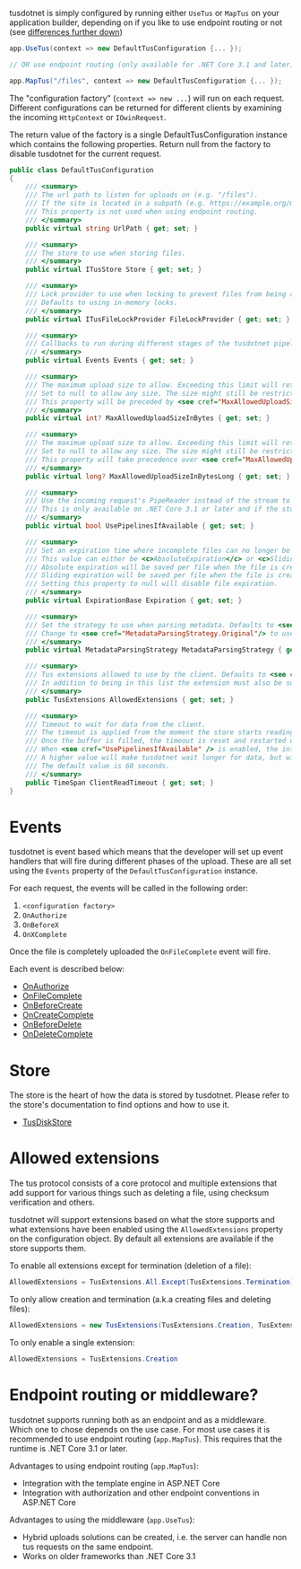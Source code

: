 tusdotnet is simply configured by running either `UseTus` or `MapTus` on your application builder, depending on if you like to use endpoint routing or not (see [differences further down](#endpoint-routing-or-middleware))

```csharp
app.UseTus(context => new DefaultTusConfiguration {... });

// OR use endpoint routing (only available for .NET Core 3.1 and later)

app.MapTus("/files", context => new DefaultTusConfiguration {... });

```

The "configuration factory" (`context => new ...`) will run on each request. Different configurations can be returned for different clients by examining the incoming `HttpContext` or `IOwinRequest`.

The return value of the factory is a single DefaultTusConfiguration instance which contains the following properties. Return null from the factory to disable tusdotnet for the current request.

```csharp
public class DefaultTusConfiguration
{
    /// <summary>
    /// The url path to listen for uploads on (e.g. "/files").
    /// If the site is located in a subpath (e.g. https://example.org/mysite) it must also be included (e.g. /mysite/files)
    /// This property is not used when using endpoint routing.
    /// </summary>
    public virtual string UrlPath { get; set; }

    /// <summary>
    /// The store to use when storing files.
    /// </summary>
    public virtual ITusStore Store { get; set; }

    /// <summary>
    /// Lock provider to use when locking to prevent files from being accessed while the file is still in use.
    /// Defaults to using in-memory locks.
    /// </summary>
    public virtual ITusFileLockProvider FileLockProvider { get; set; }

    /// <summary>
    /// Callbacks to run during different stages of the tusdotnet pipeline.
    /// </summary>
    public virtual Events Events { get; set; }

    /// <summary>
    /// The maximum upload size to allow. Exceeding this limit will return a "413 Request Entity Too Large" error to the client.
    /// Set to null to allow any size. The size might still be restricted by the web server or operating system.
    /// This property will be preceded by <see cref="MaxAllowedUploadSizeInBytesLong" />.
    /// </summary>
    public virtual int? MaxAllowedUploadSizeInBytes { get; set; }

    /// <summary>
    /// The maximum upload size to allow. Exceeding this limit will return a "413 Request Entity Too Large" error to the client.
    /// Set to null to allow any size. The size might still be restricted by the web server or operating system.
    /// This property will take precedence over <see cref="MaxAllowedUploadSizeInBytes" />.
    /// </summary>
    public virtual long? MaxAllowedUploadSizeInBytesLong { get; set; }

    /// <summary>
    /// Use the incoming request's PipeReader instead of the stream to read data from the client.
    /// This is only available on .NET Core 3.1 or later and if the store supports it through the ITusPipelineStore interface.
    /// </summary>
    public virtual bool UsePipelinesIfAvailable { get; set; }

    /// <summary>
    /// Set an expiration time where incomplete files can no longer be updated.
    /// This value can either be <c>AbsoluteExpiration</c> or <c>SlidingExpiration</c>.
    /// Absolute expiration will be saved per file when the file is created.
    /// Sliding expiration will be saved per file when the file is created and updated on each time the file is updated.
    /// Setting this property to null will disable file expiration.
    /// </summary>
    public virtual ExpirationBase Expiration { get; set; }

    /// <summary>
    /// Set the strategy to use when parsing metadata. Defaults to <see cref="MetadataParsingStrategy.AllowEmptyValues"/> for better compatibility with tus clients.
    /// Change to <see cref="MetadataParsingStrategy.Original"/> to use the old format.
    /// </summary>
    public virtual MetadataParsingStrategy MetadataParsingStrategy { get; set; }

    /// <summary>
    /// Tus extensions allowed to use by the client. Defaults to <see cref="TusExtensions.All" />.
    /// In addition to being in this list the extension must also be supported by the store provided in <see cref="DefaultTusConfiguration.Store"/> to be accessible for the client.
    /// </summary>
    public TusExtensions AllowedExtensions { get; set; }

    /// <summary>
    /// Timeout to wait for data from the client. 
    /// The timeout is applied from the moment the store starts reading from the client until it has filled its internal read buffer.
    /// Once the buffer is filled, the timeout is reset and restarted on the next read.
    /// When <see cref="UsePipelinesIfAvailable" /> is enabled, the internal read buffer is always 4 KiB. When false, it is determined by the store.
    /// A higher value will make tusdotnet wait longer for data, but will also result in locks not being released as fast which can be an issue if the client abrubtly disconnects due to network loss or similar.
    /// The default value is 60 seconds.
    /// </summary>
    public TimeSpan ClientReadTimeout { get; set; }
}
```

# Events

tusdotnet is event based which means that the developer will set up event handlers that will fire during different phases of the upload. These are all set using the `Events` property of the `DefaultTusConfiguration` instance.

For each request, the events will be called in the following order:
1. `<configuration factory>`
2. `OnAuthorize`
3. `OnBeforeX`
4. `OnXComplete`

Once the file is completely uploaded the `OnFileComplete` event will fire.

Each event is described below:
* [OnAuthorize](https://github.com/tusdotnet/tusdotnet/wiki/OnAuthorizeAsync-event)
* [OnFileComplete](https://github.com/tusdotnet/tusdotnet/wiki/Processing-a-file-once-the-file-upload-is-complete)
* [OnBeforeCreate](https://github.com/tusdotnet/tusdotnet/wiki/OnBeforeCreate-event)
* [OnCreateComplete](https://github.com/tusdotnet/tusdotnet/wiki/OnCreateComplete-event)
* [OnBeforeDelete](https://github.com/tusdotnet/tusdotnet/wiki/OnBeforeDelete-event)
* [OnDeleteComplete](https://github.com/tusdotnet/tusdotnet/wiki/OnDeleteComplete-event)

# Store

The store is the heart of how the data is stored by tusdotnet. Please refer to the store's documentation to find options and how to use it.

* [TusDiskStore](https://github.com/tusdotnet/tusdotnet/wiki/Configure-tusdiskstore)

# Allowed extensions

The tus protocol consists of a core protocol and multiple extensions that add support for various things such as deleting a file, using checksum verification and others.

tusdotnet will support extensions based on what the store supports and what extensions have been enabled using the `AllowedExtensions` property on the configuration object. By default all extensions are available if the store supports them.

To enable all extensions except for termination (deletion of a file):

```csharp
AllowedExtensions = TusExtensions.All.Except(TusExtensions.Termination)
```

To only allow creation and termination (a.k.a creating files and deleting files):
```csharp
AllowedExtensions = new TusExtensions(TusExtensions.Creation, TusExtensions.Termination)
```

To only enable a single extension:
```csharp
AllowedExtensions = TusExtensions.Creation
```

# Endpoint routing or middleware?

tusdotnet supports running both as an endpoint and as a middleware. Which one to chose depends on the use case. 
For most use cases it is recommended to use endpoint routing (`app.MapTus`). This requires that the runtime is .NET Core 3.1 or later.

Advantages to using endpoint routing (`app.MapTus`):
* Integration with the template engine in ASP.NET Core
* Integration with authorization and other endpoint conventions in ASP.NET Core

Advantages to using the middleware (`app.UseTus`):
* Hybrid uploads solutions can be created, i.e. the server can handle non tus requests on the same endpoint.
* Works on older frameworks than .NET Core 3.1